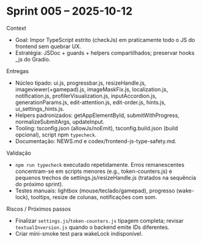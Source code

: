 Sprint 005 – 2025-10-12
=======================

Context
- Goal: Impor TypeScript estrito (checkJs) em praticamente todo o JS do frontend sem quebrar UX.
- Estratégia: JSDoc + guards + helpers compartilhados; preservar hooks _js do Gradio.

Entregas
- Núcleo tipado: ui.js, progressbar.js, resizeHandle.js, imageviewer(+gamepad).js, imageMaskFix.js, localization.js, notification.js, profilerVisualization.js, inputAccordion.js, generationParams.js, edit-attention.js, edit-order.js, hints.js, ui_settings_hints.js.
- Helpers padronizados: getAppElementById, submitWithProgress, normalizeSubmitArgs, updateInput.
- Tooling: tsconfig.json (allowJs/noEmit), tsconfig.build.json (build opcional), script npm `typecheck`.
- Documentação: NEWS.md e codex/frontend-js-type-safety.md.

Validação
- `npm run typecheck` executado repetidamente. Erros remanescentes concentram-se em scripts menores (e.g., token-counters.js) e pequenos trechos de settings.js/resizeHandle.js (tratados na sequência do próximo sprint).
- Testes manuais: lightbox (mouse/teclado/gamepad), progresso (wake-lock), tooltips, resize de colunas, notificações com som.

Riscos / Próximos passos
- Finalizar `settings.js`/`token-counters.js` tipagem completa; revisar `textualInversion.js` quando o backend emite IDs diferentes.
- Criar mini-smoke test para wakeLock indisponível.

